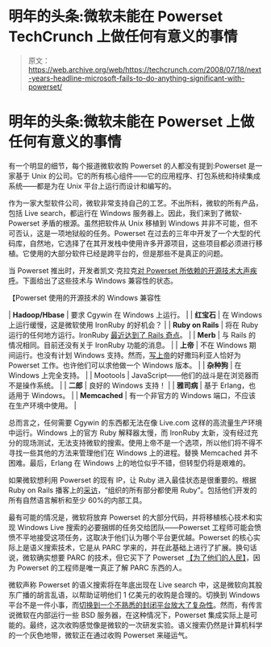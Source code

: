 # 明年的头条:微软未能在 Powerset TechCrunch 上做任何有意义的事情

> 原文：<https://web.archive.org/web/https://techcrunch.com/2008/07/18/next-years-headline-microsoft-fails-to-do-anything-significant-with-powerset/>

# 明年的头条:微软未能在 Powerset 上做任何有意义的事情

有一个明显的细节，每个报道微软收购 Powerset 的人都没有提到:Powerset 是一家基于 Unix 的公司。它的所有核心组件——它的应用程序、打包系统和持续集成系统——都是为在 Unix 平台上运行而设计和编写的。

作为一家大型软件公司，微软非常支持自己的工艺。不出所料，微软的所有产品，包括 Live search，都运行在 Windows 服务器上。因此，我们来到了微软-Powerset 矛盾的根源。虽然把软件从 Unix 移植到 Windows 并非不可能，但不可否认，这是一项地狱般的任务。Powerset 在过去的三年中开发了一个大型的代码库，自然地，它选择了在其开发栈中使用许多开源项目，这些项目都必须进行移植。它使用的大部分软件已经是跨平台的，但是那些不是真正的问题。

当 Powerset 推出时，开发者凯文·克拉克[对 Powerset 所依赖的开源技术大声疾呼](https://web.archive.org/web/20230204060554/http://glu.ttono.us/articles/2008/05/12/holy-god-powerset-launches)。下面给出了这些技术与 Windows 兼容性的状态。

【Powerset 使用的开源技术的 Windows 兼容性

| **Hadoop/Hbase** | 要求 Cgywin 在 Windows 上运行。 |
| **红宝石** | 在 Windows 上运行缓慢，这是微软使用 IronRuby 的好机会？ |
| **Ruby on Rails** | 将在 Ruby 运行的任何地方运行。IronRuby [最近达到了 Rails 奇点](https://web.archive.org/web/20230204060554/http://www.iunknown.com/2008/05/ironruby-and-rails.html)。 |
| **Merb** | 与 Rails 的情况相同。目前还没有关于 IronRuby 功能的消息。 |
| **上帝** | 不在 Windows 期间运行。也没有计划 Windows 支持。然而，[写上帝](https://web.archive.org/web/20230204060554/http://rubyisawesome.com/)的好撒玛利亚人恰好为 Powerset 工作。也许他们可以求他做一个 Windows 版本。 |
| **杂种狗** | 在 Windows 上完全支持。 |
| Mootools | JavaScript——他们的战斗是在浏览器而不是操作系统。 |
| **二郎** | 良好的 Windows 支持！ |
| **雅司病** | 基于 Erlang，也适用于 Windows。 |
| **Memcached** | 有一个非官方的 Windows 端口，不应该在生产环境中使用。 |

总而言之，任何需要 Cgywin 的东西都无法在像 Live.com 这样的高流量生产环境中运行。Windows 上的官方 Ruby 解释器太慢，而 IronRuby 太新，没有经过充分的现场测试，无法支持微软的搜索。使用上帝不是一个选项，所以他们将不得不寻找一些其他的方法来管理他们在 Windows 上的进程。替换 Memcached 并不困难。最后，Erlang 在 Windows 上的地位似乎不错，但转型仍将是艰难的。

如果微软想利用 Powerset 的现有 IP，让 Ruby 进入最佳状态是很重要的。根据 Ruby on Rails 播客上的[采访](https://web.archive.org/web/20230204060554/http://podcast.rubyonrails.org/programs/1/episodes/github-and-powerset)，“组织的所有部分都使用 Ruby”。包括他们开发的所有自然语言解析和至少 60%的内部工具。

最有可能的情况是，微软将放弃 Powerset 的大部分代码，并将移植核心技术和实现 Windows Live 搜索的必要捆绑的任务交给团队——Powerset 工程师可能会愤愤不平地接受这项任务，这取决于他们认为哪个平台更优越。Powerset 的核心实际上是语义搜索技术，它是从 PARC 学来的，并在此基础上进行了扩展。换句话说，微软确实想要 PARC 的技术，但它买下了 Powerset [【为了他们的人民】](https://web.archive.org/web/20230204060554/http://blogs.msdn.com/livesearch/archive/2008/07/01/powerset-joins-live-search.aspx)，因为 Powerset 的工程师是唯一真正了解 PARC 东西的人。

微软声称 Powerset 的语义搜索将在年底出现在 Live search 中，这是微软向其股东广播的胡言乱语，以帮助证明他们 1 亿美元的收购是合理的。切换到 Windows 平台不是一件小事，而[切换到一个不熟悉的封闭平台放大了复杂性](https://web.archive.org/web/20230204060554/http://www.techcrunchit.com/2008/07/16/google-where-companies-go-to-die/)。然而，有传言说微软在内部运行一些 BSD 服务器，在这种情况下，Powerset 集成实际上是可能的。最终，这次收购感觉像是微软的一次研发实验。语义搜索仍然是计算机科学的一个灰色地带，微软正在通过收购 Powerset 来碰运气。